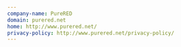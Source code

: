 ```yaml
---
company-name: PureRED
domain: purered.net
home: http://www.purered.net/
privacy-policy: http://www.purered.net/privacy-policy/
---
```




